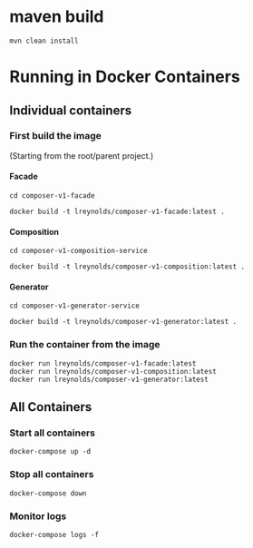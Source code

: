 # maven build
````
mvn clean install
````
# Running in Docker Containers
## Individual containers
### First build the image
(Starting from the root/parent project.)
#### Facade
````
cd composer-v1-facade

docker build -t lreynolds/composer-v1-facade:latest .
````
#### Composition
````
cd composer-v1-composition-service

docker build -t lreynolds/composer-v1-composition:latest .
````
#### Generator
````
cd composer-v1-generator-service

docker build -t lreynolds/composer-v1-generator:latest .
````

### Run the container from the image
````
docker run lreynolds/composer-v1-facade:latest
docker run lreynolds/composer-v1-composition:latest
docker run lreynolds/composer-v1-generator:latest
````

## All Containers
### Start all containers
````
docker-compose up -d
````

### Stop all containers
````
docker-compose down
````

### Monitor logs
````
docker-compose logs -f
````